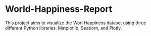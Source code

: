 # World-Happiness-Report

This project aims to visualize the Worl Happiness dataset using three different Python libraries: Matplotlib, Seaborn, and Plotly.
